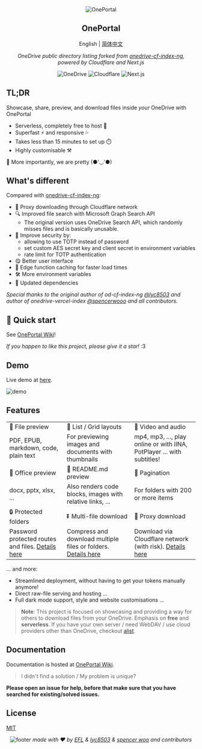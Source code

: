 <div style="text-align: center">
  <img src="./public/header.png" alt="OnePortal" />
  <h2>OnePortal</h2>
  English | <a href="https://github.com/EFLKumo/OnePortal/blob/main/README_cn.md">简体中文</a>
  <p><em>OneDrive public directory listing forked from <a href="https://github.com/lyc8503/onedrive-cf-index-ng">onedrive-cf-index-ng</a>, powered by Cloudflare and Next.js</em></p>

  <img src="https://img.shields.io/badge/OneDrive-2C68C3?style=flat&logo=microsoft-onedrive&logoColor=white" alt="OneDrive" />
  <img src="https://img.shields.io/badge/Cloudflare-f38020?style=flat&logo=Cloudflare&logoColor=white" alt="Cloudflare" />
  <img src="https://img.shields.io/badge/Next.js-black?style=flat&logo=next.js&logoColor=white" alt="Next.js" />
</div>

## TL;DR

Showcase, share, preview, and download files inside *your* OneDrive with OnePortal

- Serverless, completely free to host 💸
- Superfast ⚡ and responsive 💦
- Takes less than 15 minutes to set up ⏱️
- Highly customisable ⚒️

🍌 More importantly, we are pretty (●'◡'●)


## What's different
Compared with [onedrive-cf-index-ng](https://github.com/lyc8503/onedrive-cf-index-ng):
- 🚀 Proxy downloading through Cloudflare network
- 🔍 Improved file search with Microsoft Graph Search API
  * The original version uses OneDrive Search API, which randomly misses files and is basically unusable.
- 🔐 Improve security by:
  - allowing to use TOTP instead of password
  - set custom AES secret key and client secret in environment variables
  - rate limit for TOTP authentication
- 😋 Better user interface
- 🍪 Edge function caching for faster load times
- 🛠️ More environment variables
- 🧰 Updated dependencies

*Special thanks to the original author of od-cf-index-ng [@lyc8503](https://github.com/lyc8503) and author of onedrive-vercel-index [@spencerwooo](https://github.com/spencerwooo) and all contributors.*


## 🚀 Quick start
See [OnePortal Wiki](https://efl.notion.site/18bd8cf246098083b8b7cac7aec58917)!

*If you happen to like this project, please give it a star!* :3

## Demo

Live demo at [here](https://opt-demo.eflx.top).

![demo](./public/demo.png)

## Features

<table>
  <tbody>
    <tr>
      <td>
        👀 File preview
      </td>
      <td>
        💠  List / Grid layouts
      </td>
      <td>
        🎥 Video and audio
      </td>
    </tr>
    <tr>
      <td>PDF, EPUB, markdown, code, plain text</td>
      <td>For previewing images and documents with thumbnails</td>
      <td>mp4, mp3, ..., play online or with IINA, PotPlayer ... with subtitles!</td>
    </tr>
    <tr>
      <td>
        📄 Office preview
      </td>
      <td>📝 README.md preview</td>
      <td>📑 Pagination</td>
    </tr>
    <tr>
      <td>docx, pptx, xlsx, ...</td>
      <td>Also renders code blocks, images with relative links, ...</td>
      <td>For folders with 200 or more items</td>
    </tr>
    <tr>
      <td>🔒 Protected folders</td>
      <td>⏬ Multi-file download</td>
      <td>🚀 Proxy download</td>
    </tr>
    <tr>
      <td>Password protected routes and files. <a href="https://efl.notion.site/Protected-folders-18bd8cf2460980abb398e33c593b1b73?pvs=25">Details here</a></td>
      <td>
        Compress and download multiple files or folders.
        <a href="https://efl.notion.site/Download-multi-file-18bd8cf2460980fda0a4c6ec7bec3c09?pvs=25">Details here</a>
      </td>
      <td>
        Download via Cloudflare network (with risk).
        <a href="https://efl.notion.site/Proxy-download-18bd8cf24609808ca7b7f625300d6b54?pvs=25">Details here</a>
      </td>
    </tr>
  </tbody>
</table>

... and more:

- Streamlined deployment, without having to get your tokens manually anymore!
- Direct raw-file serving and hosting ...
- Full dark mode support, style and website customisations ...

> **Note**: This project is focused on showcasing and providing a way for others to download files from your OneDrive. Emphasis on **free** and **serverless**. If you have your own server / need WebDAV / use cloud providers other than OneDrive, checkout [alist](https://github.com/alist-org/alist).

## Documentation

Documentation is hosted at [OnePortal Wiki](https://efl.notion.site/18bd8cf246098083b8b7cac7aec58917).

> I didn't find a solution / My problem is unique?

**Please open an issue for help, before that make sure that you have searched for existing/solved issues.**

## License

[MIT](LICENSE)

<div style="text-align: center">
  <img src="./public/footer.png"  alt="footer"/>
  <em>made with ❤️ by <a href="https://eflx.top">EFL</a> & <a href="https://lyc8503.net">lyc8503</a> & <a href="https://spencerwoo.com">spencer woo</a> and contributors</em>
</div>